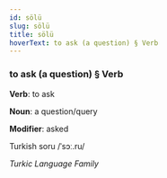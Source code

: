 ```yaml
---
id: sölü
slug: sölü
title: sölü
hoverText: to ask (a question) § Verb
---
```


### to ask (a question) § Verb

**Verb**: to ask

**Noun**: a question/query

**Modifier**: asked

Turkish soru /ˈsɔː.ru/

*Turkic Language Family*